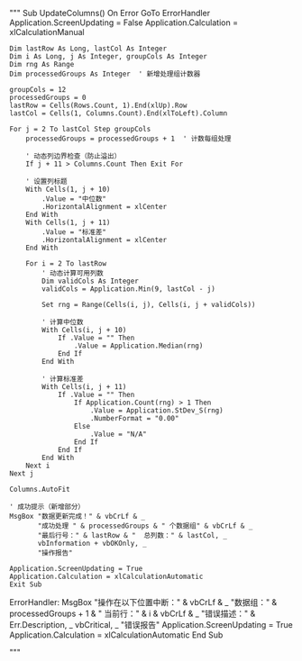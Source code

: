 """
Sub UpdateColumns()
    On Error GoTo ErrorHandler
    Application.ScreenUpdating = False
    Application.Calculation = xlCalculationManual
    
    Dim lastRow As Long, lastCol As Integer
    Dim i As Long, j As Integer, groupCols As Integer
    Dim rng As Range
    Dim processedGroups As Integer  ' 新增处理组计数器
    
    groupCols = 12
    processedGroups = 0
    lastRow = Cells(Rows.Count, 1).End(xlUp).Row
    lastCol = Cells(1, Columns.Count).End(xlToLeft).Column
    
    For j = 2 To lastCol Step groupCols
        processedGroups = processedGroups + 1  ' 计数每组处理
        
        ' 动态列边界检查（防止溢出）
        If j + 11 > Columns.Count Then Exit For
        
        ' 设置列标题
        With Cells(1, j + 10)
            .Value = "中位数"
            .HorizontalAlignment = xlCenter
        End With
        With Cells(1, j + 11)
            .Value = "标准差"
            .HorizontalAlignment = xlCenter
        End With
        
        For i = 2 To lastRow
            ' 动态计算可用列数
            Dim validCols As Integer
            validCols = Application.Min(9, lastCol - j)
            
            Set rng = Range(Cells(i, j), Cells(i, j + validCols))
            
            ' 计算中位数
            With Cells(i, j + 10)
                If .Value = "" Then
                    .Value = Application.Median(rng)
                End If
            End With
            
            ' 计算标准差
            With Cells(i, j + 11)
                If .Value = "" Then
                    If Application.Count(rng) > 1 Then
                        .Value = Application.StDev_S(rng)
                        .NumberFormat = "0.00"
                    Else
                        .Value = "N/A"
                    End If
                End If
            End With
        Next i
    Next j
    
    Columns.AutoFit
    
    ' 成功提示（新增部分）
    MsgBox "数据更新完成！" & vbCrLf & _
           "成功处理 " & processedGroups & " 个数据组" & vbCrLf & _
           "最后行号：" & lastRow & "  总列数：" & lastCol, _
           vbInformation + vbOKOnly, _
           "操作报告"
    
    Application.ScreenUpdating = True
    Application.Calculation = xlCalculationAutomatic
    Exit Sub

ErrorHandler:
    MsgBox "操作在以下位置中断：" & vbCrLf & _
           "数据组：" & processedGroups + 1 & "  当前行：" & i & vbCrLf & _
           "错误描述：" & Err.Description, _
           vbCritical, _
           "错误报告"
    Application.ScreenUpdating = True
    Application.Calculation = xlCalculationAutomatic
End Sub

"""
